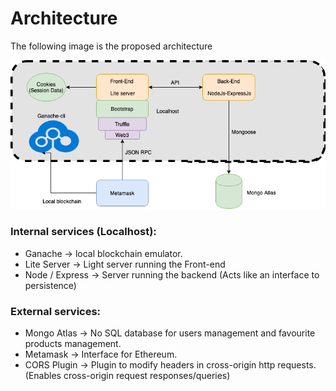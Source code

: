 # Architecture
The following image is the proposed architecture

![](./architecture.png)

### Internal services (Localhost): 

* Ganache -> local blockchain emulator.
* Lite Server -> Light server running the Front-end
* Node / Express -> Server running the backend (Acts like an interface to persistence)

### External services: 

* Mongo Atlas -> No SQL database for users management and favourite products management.
* Metamask -> Interface for Ethereum. 
* CORS Plugin -> Plugin to modify headers in cross-origin http requests.  (Enables cross-origin request responses/queries)
